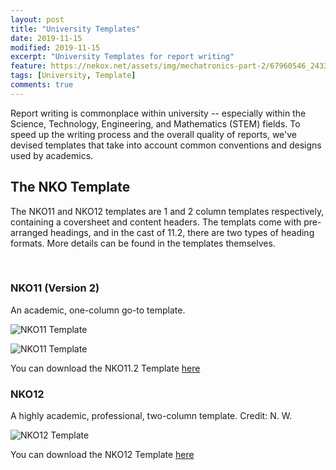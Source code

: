 ```yaml
---
layout: post
title: "University Templates"
date: 2019-11-15
modified: 2019-11-15
excerpt: "University Templates for report writing"
feature: https://nekox.net/assets/img/mechatronics-part-2/67960546_2433543870251242_6139349436859416576_n.jpg
tags: [University, Template]
comments: true
---
```


Report writing is commonplace within university -- especially within the Science, Technology, Engineering, and Mathematics (STEM) fields. To speed up the writing process and the overall quality of reports, we've devised templates that take into account common conventions and designs used by academics.

## The NKO Template

The NKO11 and NKO12 templates are 1 and 2 column templates respectively, containing a coversheet and content headers. The templats come with pre-arranged headings, and in the cast of 11.2, there are two types of heading formats. More details can be found in the templates themselves.

<br>

### NKO11 (Version 2)

An academic, one-column go-to template.

![NKO11 Template](https://nekox.net/assets/img/uni-templates/WINWORD_91m2LGsf4Z.png)

![NKO11 Template](https://nekox.net/assets/img/uni-templates/WINWORD_K4Yil5hhgj.png)

You can download the NKO11.2 Template [here](https://nekox.net/templates/nko11.2.docx)


### NKO12

A highly academic, professional, two-column template. Credit: N. W.

![NKO12 Template](https://nekox.net/assets/img/uni-templates/WINWORD_ALcqGTOCC1.png)

You can download the NKO12 Template [here](https://nekox.net/templates/nko12.docx)

